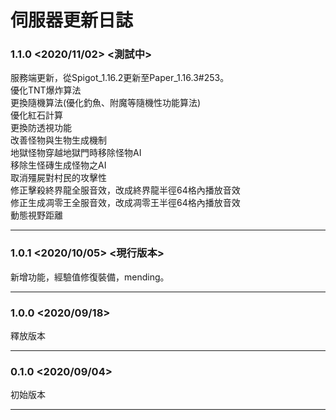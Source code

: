 # 伺服器更新日誌
### 1.1.0 <2020/11/02> <測試中>
服務端更新，從Spigot_1.16.2更新至Paper_1.16.3#253。  
優化TNT爆炸算法  
更換隨機算法(優化釣魚、附魔等隨機性功能算法)  
優化紅石計算  
更換防透視功能  
改善怪物與生物生成機制  
地獄怪物穿越地獄門時移除怪物AI  
移除生怪磚生成怪物之AI  
取消殭屍對村民的攻擊性  
修正擊殺終界龍全服音效，改成終界龍半徑64格內播放音效  
修正生成凋零王全服音效，改成凋零王半徑64格內播放音效  
動態視野距離  
***
### 1.0.1 <2020/10/05> <現行版本>
新增功能，經驗值修復裝備，mending。
***
### 1.0.0 <2020/09/18>
釋放版本
***
### 0.1.0 <2020/09/04>
初始版本
***
